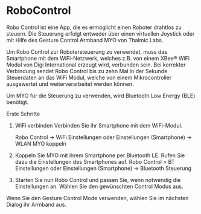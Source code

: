 # RoboControl
Robo Control ist eine App, die es ermöglicht einen Roboter drahtlos zu steuern. Die Steuerung erfolgt entweder über einen virtuellen Joystick oder mit Hilfe des Gesture Control Armband MYO von Thalmic Labs.
 
Um Robo Control zur Robotersteuerung zu verwendet, muss das Smartphone mit dem WiFi-Netzwerk, welches z.B. von einem XBee® WiFi Modul von Digi International erzeugt wird, verbunden sein.
Bei korrekter Verbindung sendet Robo Control bis zu zehn Mal in der Sekunde Steuerdaten an das WiFi Modul, welche von einem Mikrocontroller ausgewertet und weiterverarbeitet werden können.

Um MYO für die Steuerung zu verwenden, wird Bluetooth Low Energy (BLE) benötigt. 

Erste Schritte

1. WiFi verbinden
	Verbinden Sie ihr Smartphone mit dem WiFi-Modul.

	Robo Control -> WiFi Einstellungen
	oder
	Einstellungen (Smartphone) -> WLAN
	MYO koppeln

2. Koppeln Sie MYO mit ihrem Smartphone per Bluetooth LE. Rufen Sie dazu die Einstellungen des Smartphones auf.
	Robo Control > BT Einstellungen
	oder
	Einstellungen (Smartphone) -> Bluetooth
	Steuerung

3. Starten Sie nun Robo Control und passen Sie, wenn notwendig die Einstellungen an. Wählen Sie den gewünschten Control Modus aus.
	
Wenn Sie den Gesture Control Mode verwenden, wählen Sie im nächsten Dialog ihr Armband aus.
